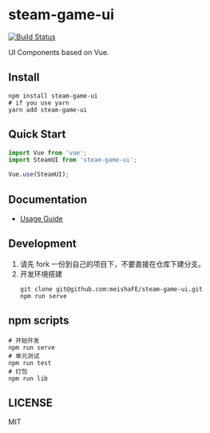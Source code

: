 # steam-game-ui
[![Build Status](https://travis-ci.org/meishaFE/steam-game-ui.svg?branch=master)](https://travis-ci.org/meishaFE/steam-game-ui)

UI Components based on Vue.


## Install
```shell
npm install steam-game-ui
# if you use yarn
yarn add steam-game-ui
```


## Quick Start
```javascript
import Vue from 'vue';
import SteamUI from 'steam-game-ui';

Vue.use(SteamUI);
```


## Documentation
* [Usage Guide](docs/guide.md)



## Development
1. 请先 fork 一份到自己的项目下，不要直接在仓库下建分支。
2. 开发环境搭建
   ```shell
   git clone git@github.com:meishaFE/steam-game-ui.git
   npm run serve
   ```


## npm scripts
```shell
# 开始开发
npm run serve
# 单元测试
npm run test
# 打包
npm run lib
```


## LICENSE
MIT

